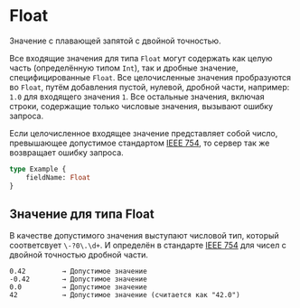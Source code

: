 # Float

Значение с плавающей запятой с двойной точностью.

Все входящие значения для типа `Float` могут содержать как целую часть (определённую типом `Int`), 
так и дробные значение, специфицированные `Float`. Все целочисленные значения пробразуются во `Float`, 
путём добавления пустой, нулевой, дробной части, например: `1.0` для входящего значения `1`. 
Все остальные значения, включая строки, содержащие только числовые значения, вызывают ошибку запроса.

Если целочисленное входящее значение представляет собой число, превышающее допустимое стандартом
[IEEE 754](http://en.wikipedia.org/wiki/IEEE_floating_point), то сервер так же возвращает ошибку запроса.


```graphql
type Example {
    fieldName: Float 
}
```

## Значение для типа Float

В качестве допустимого значения выступают числовой тип, который соответсвует `\-?0\.\d+`.
И определён в стандарте [IEEE 754](http://en.wikipedia.org/wiki/IEEE_floating_point) 
для чисел с двойной точностью дробной части. 

```accord
0.42         → Допустимое значение
-0.42        → Допустимое значение
0.0          → Допустимое значение
42           → Допустимое значение (считается как "42.0")
```
